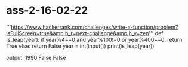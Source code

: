 # ass-2-16-02-22
'''https://www.hackerrank.com/challenges/write-a-function/problem?isFullScreen=true&amp;h_r=next-challenge&amp;h_v=zen'''
def is_leap(year):
    if year%4==0 and year%100!=0 or year%400==0:
        return True
    else:
        return False
year = int(input())
print(is_leap(year))

output:
1990
False
False
